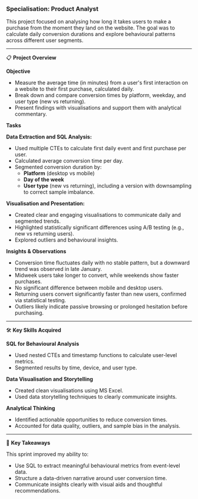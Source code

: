 ### Specialisation: Product Analyst

This project focused on analysing how long it takes users to make a purchase from the moment they land on the website. The goal was to calculate daily conversion durations and explore behavioural patterns across different user segments.

---

📋 **Project Overview**

**Objective**
- Measure the average time (in minutes) from a user's first interaction on a website to their first purchase, calculated daily.
- Break down and compare conversion times by platform, weekday, and user type (new vs returning).
- Present findings with visualisations and support them with analytical commentary.

**Tasks**

**Data Extraction and SQL Analysis:**
- Used multiple CTEs to calculate first daily event and first purchase per user.
- Calculated average conversion time per day.
- Segmented conversion duration by:
  - **Platform** (desktop vs mobile)
  - **Day of the week**
  - **User type** (new vs returning), including a version with downsampling to correct sample imbalance.

**Visualisation and Presentation:**
- Created clear and engaging visualisations to communicate daily and segmented trends.
- Highlighted statistically significant differences using A/B testing (e.g., new vs returning users).
- Explored outliers and behavioural insights.

**Insights & Observations**
- Conversion time fluctuates daily with no stable pattern, but a downward trend was observed in late January.
- Midweek users take longer to convert, while weekends show faster purchases.
- No significant difference between mobile and desktop users.
- Returning users convert significantly faster than new users, confirmed via statistical testing.
- Outliers likely indicate passive browsing or prolonged hesitation before purchasing.

---

🛠️ **Key Skills Acquired**

**SQL for Behavioural Analysis**
- Used nested CTEs and timestamp functions to calculate user-level metrics.
- Segmented results by time, device, and user type.

**Data Visualisation and Storytelling**
- Created clean visualisations using MS Excel.
- Used data storytelling techniques to clearly communicate insights.

**Analytical Thinking**
- Identified actionable opportunities to reduce conversion times.
- Accounted for data quality, outliers, and sample bias in the analysis.

---

🌟 **Key Takeaways**

This sprint improved my ability to:
- Use SQL to extract meaningful behavioural metrics from event-level data.
- Structure a data-driven narrative around user conversion time.
- Communicate insights clearly with visual aids and thoughtful recommendations.
